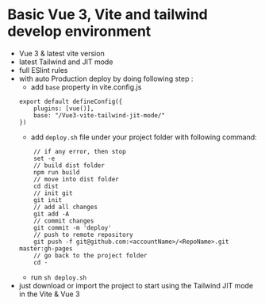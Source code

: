 # Basic Vue 3, Vite and tailwind develop environment
* Vue 3 & latest vite version
* latest Tailwind and JIT mode
* full ESlint rules
* with auto Production deploy by doing following step : 
    * add `base` property in vite.config.js
    ```javascript=
    export default defineConfig({
        plugins: [vue()],
        base: "/Vue3-vite-tailwind-jit-mode/"
    })
    ```
    * add `deploy.sh` file under your project folder with following command:
    ```shell=
        // if any error, then stop
        set -e
        // build dist folder
        npm run build
        // move into dist folder
        cd dist
        // init git 
        git init
        // add all changes
        git add -A
        // commit changes
        git commit -m 'deploy'
        // push to remote repository
        git push -f git@github.com:<accountName>/<RepoName>.git master:gh-pages
        // go back to the project folder
        cd -
    ```
    * run `sh deploy.sh`
* just download or import the project to start using the  Tailwind JIT mode in the Vite & Vue 3 
